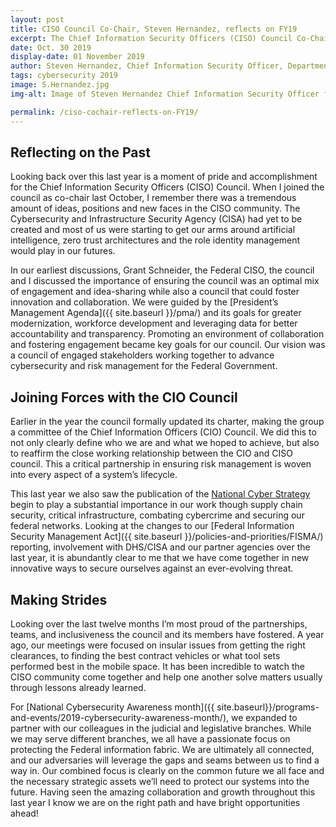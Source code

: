 ```yaml
---
layout: post
title: CISO Council Co-Chair, Steven Hernandez, reflects on FY19
excerpt: The Chief Information Security Officers (CISO) Council Co-Chair, Steven Hernandez, reflects on FY19
date: Oct. 30 2019
display-date: 01 November 2019
author: Steven Hernandez, Chief Information Security Officer, Department of Education 
tags: cybersecurity 2019
image: S.Hernandez.jpg
img-alt: Image of Steven Hernandez Chief Information Security Officer for the Department of Education

permalink: /ciso-cochair-reflects-on-FY19/
---
```

## Reflecting on the Past ##
Looking back over this last year is a moment of pride and accomplishment for the Chief Information Security Officers (CISO) Council.  When I joined the council as co-chair last October, I remember there was a tremendous amount of ideas, positions and new faces in the CISO community. The Cybersecurity and Infrastructure Security Agency (CISA) had yet to be created and most of us were starting to get our arms around artificial intelligence, zero trust architectures and the role identity management would play in our futures. 

In our earliest discussions, Grant Schneider, the Federal CISO, the council and I discussed the importance of ensuring the council was an optimal mix of engagement and idea-sharing while also a council that could foster innovation and collaboration.  We were guided by the [President’s Management Agenda]({{ site.baseurl }}/pma/) and its goals for greater modernization, workforce development and leveraging data for better accountability and transparency. Promoting an environment of collaboration and fostering engagement became key goals for our council.  Our vision was a council of engaged stakeholders working together to advance cybersecurity and risk management for the Federal Government.

## Joining Forces with the CIO Council ##
Earlier in the year the council formally updated its charter, making the group a committee of the Chief Information Officers (CIO) Council.  We did this to not only clearly define who we are and what we hoped to achieve, but also to reaffirm the close working relationship between the CIO and CISO council. This a critical partnership in ensuring risk management is woven into every aspect of a system’s lifecycle. 

This last year we also saw the publication of the [National Cyber Strategy](https://www.whitehouse.gov/wp-content/uploads/2018/09/National-Cyber-Strategy.pdf) begin to play a substantial importance in our work though supply chain security, critical infrastructure, combating cybercrime and securing our federal networks. Looking at the changes to our [Federal Information Security Management Act]({{ site.baseurl }}/policies-and-priorities/FISMA/) reporting, involvement with DHS/CISA and our partner agencies over the last year, it is abundantly clear to me that we have come together in new innovative ways to secure ourselves against an ever-evolving threat.

## Making Strides ##
Looking over the last twelve months I’m most proud of the partnerships, teams, and inclusiveness the council and its members have fostered. A year ago, our meetings were focused on insular issues from getting the right clearances, to finding the best contract vehicles or what tool sets performed best in the mobile space.  It has been incredible to watch the CISO community come together and help one another solve matters usually through lessons already learned.  

For [National Cybersecurity Awareness month]({{ site.baseurl}}/programs-and-events/2019-cybersecurity-awareness-month/), we expanded to partner with our colleagues in the judicial and legislative branches.  While we may serve different branches, we all have a passionate focus on protecting the Federal information fabric.  We are ultimately all connected, and our adversaries will leverage the gaps and seams between us to find a way in. Our combined focus is clearly on the common future we all face and the necessary strategic assets we’ll need to protect our systems into the future.  Having seen the amazing collaboration and growth throughout this last year I know we are on the right path and have bright opportunities ahead!
